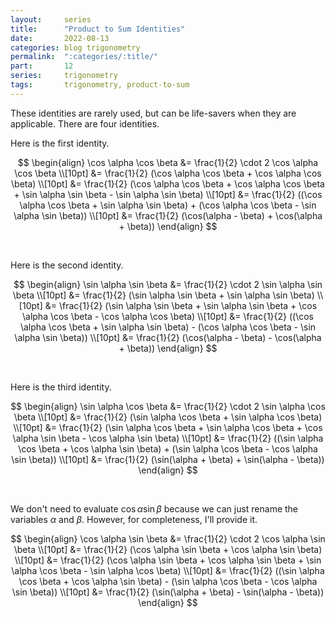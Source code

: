 ```yaml
---
layout:     series
title:      "Product to Sum Identities"
date:       2022-08-13
categories: blog trigonometry
permalink:  ":categories/:title/"
part:       12
series:     trigonometry
tags:       trigonometry, product-to-sum
---
```


These identities are rarely used, but can be life-savers when they are applicable. There are four identities.

Here is the first identity.

$$
\begin{align}
    \cos \alpha \cos \beta 
    &= \frac{1}{2} \cdot 2 \cos \alpha \cos \beta \\[10pt]
    &= \frac{1}{2} (\cos \alpha \cos \beta + \cos \alpha \cos \beta) \\[10pt]
    &= \frac{1}{2} (\cos \alpha \cos \beta + \cos \alpha \cos \beta + \sin \alpha \sin \beta - \sin \alpha \sin \beta) \\[10pt]
    &= \frac{1}{2} ((\cos \alpha \cos \beta + \sin \alpha \sin \beta) + (\cos \alpha \cos \beta - \sin \alpha \sin \beta)) \\[10pt]
    &= \frac{1}{2} (\cos(\alpha - \beta) + \cos(\alpha + \beta))
\end{align}
$$

<br>

Here is the second identity.

$$
\begin{align}
    \sin \alpha \sin \beta 
    &= \frac{1}{2} \cdot 2 \sin \alpha \sin \beta \\[10pt]
    &= \frac{1}{2} (\sin \alpha \sin \beta + \sin \alpha \sin \beta) \\[10pt]
    &= \frac{1}{2} (\sin \alpha \sin \beta + \sin \alpha \sin \beta + \cos \alpha \cos \beta - \cos \alpha \cos \beta) \\[10pt]
    &= \frac{1}{2} ((\cos \alpha \cos \beta + \sin \alpha \sin \beta) - (\cos \alpha \cos \beta - \sin \alpha \sin \beta)) \\[10pt]
    &= \frac{1}{2} (\cos(\alpha - \beta) - \cos(\alpha + \beta))
\end{align}
$$

<br>

Here is the third identity.

$$
\begin{align}
    \sin \alpha \cos \beta 
    &= \frac{1}{2} \cdot 2 \sin \alpha \cos \beta \\[10pt]
    &= \frac{1}{2} (\sin \alpha \cos \beta + \sin \alpha \cos \beta) \\[10pt]
    &= \frac{1}{2} (\sin \alpha \cos \beta + \sin \alpha \cos \beta + \cos \alpha \sin \beta - \cos \alpha \sin \beta) \\[10pt]
    &= \frac{1}{2} ((\sin \alpha \cos \beta + \cos \alpha \sin \beta) + (\sin \alpha \cos \beta - \cos \alpha \sin \beta)) \\[10pt]
    &= \frac{1}{2} (\sin(\alpha + \beta) + \sin(\alpha - \beta))
\end{align}
$$

<br>

We don't need to evaluate $\cos \alpha \sin \beta$ because we can just rename the variables $\alpha$ and $\beta$. However, for completeness, I'll provide it.

$$
\begin{align}
    \cos \alpha \sin \beta 
    &= \frac{1}{2} \cdot 2 \cos \alpha \sin \beta \\[10pt]
    &= \frac{1}{2} (\cos \alpha \sin \beta + \cos \alpha \sin \beta) \\[10pt]
    &= \frac{1}{2} (\cos \alpha \sin \beta + \cos \alpha \sin \beta + \sin \alpha \cos \beta - \sin \alpha \cos \beta) \\[10pt]
    &= \frac{1}{2} ((\sin \alpha \cos \beta + \cos \alpha \sin \beta) - (\sin \alpha \cos \beta - \cos \alpha \sin \beta)) \\[10pt]
    &= \frac{1}{2} (\sin(\alpha + \beta) - \sin(\alpha - \beta))
\end{align}
$$